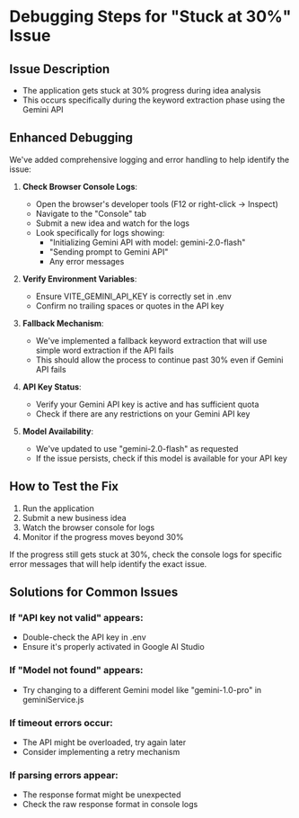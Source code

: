 # Debugging Steps for "Stuck at 30%" Issue

## Issue Description
- The application gets stuck at 30% progress during idea analysis
- This occurs specifically during the keyword extraction phase using the Gemini API

## Enhanced Debugging
We've added comprehensive logging and error handling to help identify the issue:

1. **Check Browser Console Logs**:
   - Open the browser's developer tools (F12 or right-click -> Inspect)
   - Navigate to the "Console" tab
   - Submit a new idea and watch for the logs
   - Look specifically for logs showing:
     - "Initializing Gemini API with model: gemini-2.0-flash"
     - "Sending prompt to Gemini API"
     - Any error messages

2. **Verify Environment Variables**:
   - Ensure VITE_GEMINI_API_KEY is correctly set in .env
   - Confirm no trailing spaces or quotes in the API key

3. **Fallback Mechanism**:
   - We've implemented a fallback keyword extraction that will use simple word extraction if the API fails
   - This should allow the process to continue past 30% even if Gemini API fails

4. **API Key Status**:
   - Verify your Gemini API key is active and has sufficient quota
   - Check if there are any restrictions on your Gemini API key

5. **Model Availability**:
   - We've updated to use "gemini-2.0-flash" as requested
   - If the issue persists, check if this model is available for your API key

## How to Test the Fix
1. Run the application
2. Submit a new business idea
3. Watch the browser console for logs
4. Monitor if the progress moves beyond 30%

If the progress still gets stuck at 30%, check the console logs for specific error messages that will help identify the exact issue.

## Solutions for Common Issues

### If "API key not valid" appears:
- Double-check the API key in .env
- Ensure it's properly activated in Google AI Studio

### If "Model not found" appears:
- Try changing to a different Gemini model like "gemini-1.0-pro" in geminiService.js

### If timeout errors occur:
- The API might be overloaded, try again later
- Consider implementing a retry mechanism

### If parsing errors appear:
- The response format might be unexpected
- Check the raw response format in console logs